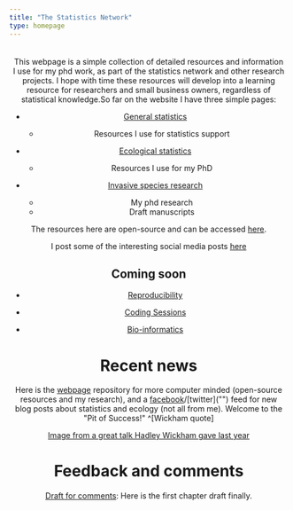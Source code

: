 ```yaml
---
title: "The Statistics Network"
type: homepage
---
```


<head>
<div class="banner" style="padding:5px; text-align:center;">
<div class="banner-content">
<p>This webpage is a simple collection of detailed resources and information I use for my phd work, as part of the statistics network and other research projects.  I hope with time these resources will develop into a learning resource for researchers and small business owners, regardless of statistical knowledge.So far on the website I have three simple pages:

- [General statistics]("")
    - Resources I use for statistics support

- [Ecological statistics]("")
    - Resources I use for my PhD

- [Invasive species research]("")
    - My phd research
    - Draft manuscripts</p>
<p>The resources here are open-source and can be accessed <a href="https://github.com/davan690/" class="btn btn-primary">here</a>.</p>
<p>I post some of the interesting social media posts <a href="https://www.facebook.com/StatisticsNetwork/" class="btn btn-primary">here</a></p>
</head>

## Coming soon

- [Reproducibility]("")

- [Coding Sessions]("")

- [Bio-informatics]("")

# Recent news

Here is the [webpage]("https://github.com/davan690/davan690.github.io/") repository for more computer minded (open-source resources and my research), and a [facebook]("https://www.facebook.com/StatisticsNetwork/")/[twitter]("") feed for new blog posts about statistics and ecology (not all from me). Welcome to the "Pit of Success!" ^[Wickham quote]

[Image from a great talk Hadley Wickham gave last year]("")

# Feedback and comments

[Draft for comments](): Here is the first chapter draft finally.